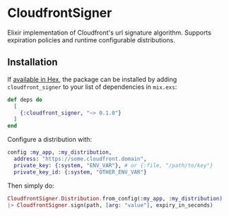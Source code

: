 # CloudfrontSigner

Elixir implementation of Cloudfront's url signature algorithm.  Supports expiration policies and
runtime configurable distributions. 

## Installation

If [available in Hex](https://hex.pm/docs/publish), the package can be installed
by adding `cloudfront_signer` to your list of dependencies in `mix.exs`:

```elixir
def deps do
  [
    {:cloudfront_signer, "~> 0.1.0"}
  ]
end
```

Configure a distribution with:

```elixir
config :my_app, :my_distribution,
  address: "https://some.cloudfront.domain",
  private_key: {:system, "ENV_VAR"}, # or {:file, "/path/to/key"}
  private_key_id: {:system, "OTHER_ENV_VAR"}
```

Then simply do:
```elixir
CloudfrontSigner.Distribution.from_config(:my_app, :my_distribution)
|> CloudfrontSigner.sign(path, [arg: "value"], expiry_in_seconds)
```
